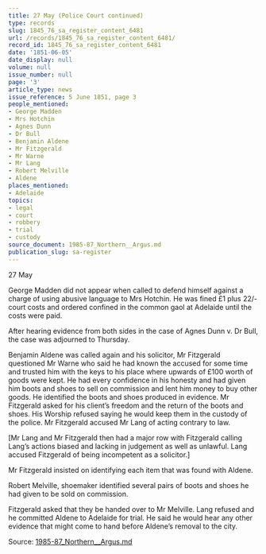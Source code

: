 ```yaml
---
title: 27 May (Police Court continued)
type: records
slug: 1845_76_sa_register_content_6481
url: /records/1845_76_sa_register_content_6481/
record_id: 1845_76_sa_register_content_6481
date: '1851-06-05'
date_display: null
volume: null
issue_number: null
page: '3'
article_type: news
issue_reference: 5 June 1851, page 3
people_mentioned:
- George Madden
- Mrs Hotchin
- Agnes Dunn
- Dr Bull
- Benjamin Aldene
- Mr Fitzgerald
- Mr Warne
- Mr Lang
- Robert Melville
- Aldene
places_mentioned:
- Adelaide
topics:
- legal
- court
- robbery
- trial
- custody
source_document: 1985-87_Northern__Argus.md
publication_slug: sa-register
---
```


27 May

George Madden did not appear when called to defend himself against a charge of using abusive language to Mrs Hotchin.  He was fined £1 plus 22/- court costs and ordered confined in the common gaol at Adelaide until the costs were paid.

After hearing evidence from both sides in the case of Agnes Dunn v. Dr Bull, the case was adjourned to Thursday.

Benjamin Aldene was called again and his solicitor, Mr Fitzgerald questioned Mr Warne who said he had known the accused for some time and trusted him with the keys to his place where upwards of £100 worth of goods were kept.  He had every confidence in his honesty and had given him boots and shoes to sell on commission and lent him money to buy other goods.  He identified the boots and shoes produced in evidence.  Mr Fitzgerald asked for his client’s freedom and the return of the boots and shoes.  His Worship refused saying he would keep them in the custody of the police.  Mr Fitzgerald accused Mr Lang of acting contrary to law.

[Mr Lang and Mr Fitzgerald then had a major row with Fitzgerald calling Lang’s actions biased and lacking in judgement as well as unlawful.  Lang accused Fitzgerald of being incompetent as a solicitor.]

Mr Fitzgerald insisted on identifying each item that was found with Aldene.

Robert Melville, shoemaker identified several pairs of boots and shoes he had given to be sold on commission.

Fitzgerald asked that they be handed over to Mr Melville.  Lang refused and he committed Aldene to Adelaide for trial.  He said he would hear any other evidence that might come to hand before Aldene’s removal to the city.

Source: [1985-87_Northern__Argus.md](/downloads/markdown/1985-87_Northern__Argus.md)
